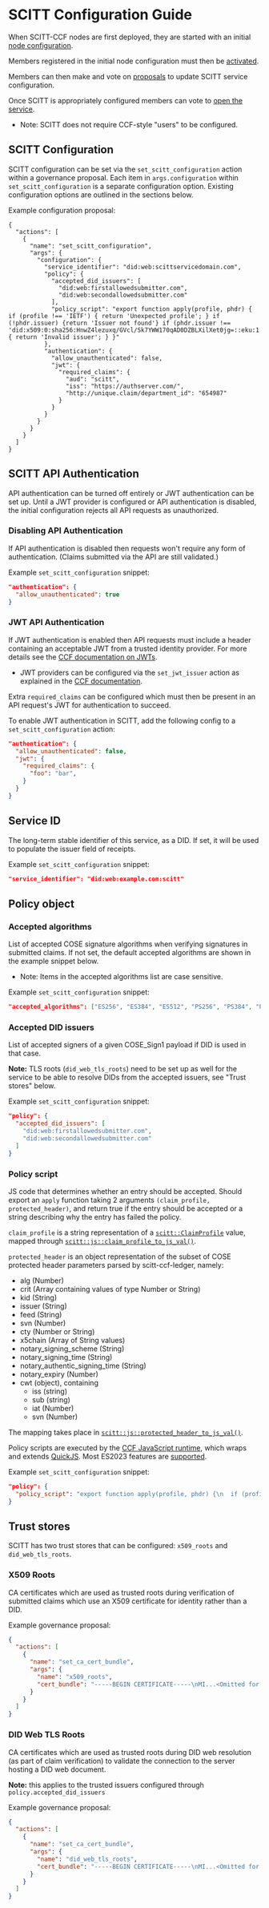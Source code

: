 # SCITT Configuration Guide

When SCITT-CCF nodes are first deployed, they are started with an initial [node configuration](https://microsoft.github.io/CCF/main/operations/configuration.html).

Members registered in the initial node configuration must then be [activated](https://microsoft.github.io/CCF/main/governance/adding_member.html#activating-a-new-member).

Members can then make and vote on [proposals](https://microsoft.github.io/CCF/main/governance/proposals.html) to update SCITT service configuration.

Once SCITT is appropriately configured members can vote to [open the service](https://microsoft.github.io/CCF/main/governance/open_network.html#opening-the-network).
- Note: SCITT does not require CCF-style "users" to be configured.

## SCITT Configuration

SCITT configuration can be set via the `set_scitt_configuration` action within a governance proposal. Each item in `args.configuration` within `set_scitt_configuration` is a separate configuration option. Existing configuration options are outlined in the sections below.

Example configuration proposal:
```
{
  "actions": [
    {
      "name": "set_scitt_configuration",
      "args": {
        "configuration": {
          "service_identifier": "did:web:scittservicedomain.com",
          "policy": {
            "accepted_did_issuers": [
              "did:web:firstallowedsubmitter.com",
              "did:web:secondallowedsubmitter.com"
            ],
            "policy_script": "export function apply(profile, phdr) { if (profile !== 'IETF') { return 'Unexpected profile'; } if (!phdr.issuer) {return 'Issuer not found'} if (phdr.issuer !== 'did:x509:0:sha256:HnwZ4lezuxq/GVcl/Sk7YWW170qAD0DZBLXilXet0jg=::eku:1.3.6.1.4.1.311.10.3.13') { return 'Invalid issuer'; } }"
          },
          "authentication": {
            "allow_unauthenticated": false,
            "jwt": {
              "required_claims": {
                "aud": "scitt",
                "iss": "https://authserver.com/",
                "http://unique.claim/department_id": "654987"
              }
            }
          }
        }
      }
    }
  ]
}
```

## SCITT API Authentication
API authentication can be turned off entirely or JWT authentication can be set up.
Until a JWT provider is configured or API authentication is disabled, the initial configuration rejects all API requests as unauthorized.

### Disabling API Authentication
If API authentication is disabled then requests won't require any form of authentication. (Claims submitted via the API are still validated.)

Example `set_scitt_configuration` snippet:
```json
"authentication": {
  "allow_unauthenticated": true
}
```

### JWT API Authentication
If JWT authentication is enabled then API requests must include a header containing an acceptable JWT from a trusted identity provider. For more details see the [CCF documentation on JWTs](https://microsoft.github.io/CCF/main/build_apps/auth/jwt.html).
- JWT providers can be configured via the `set_jwt_issuer` action as explained in the [CCF documentation](https://microsoft.github.io/CCF/main/build_apps/auth/jwt.html#setting-up-a-token-issuer-with-manual-key-refresh).

Extra `required_claims` can be configured which must then be present in an API request's JWT for authentication to succeed.

To enable JWT authentication in SCITT, add the following config to a `set_scitt_configuration` action:
```json
"authentication": {
  "allow_unauthenticated": false,
  "jwt": {
    "required_claims": {
      "foo": "bar",
    }
  }
}
```

## Service ID
The long-term stable identifier of this service, as a DID.
If set, it will be used to populate the issuer field of receipts.

Example `set_scitt_configuration` snippet:
```json
"service_identifier": "did:web:example.com:scitt"
```

## Policy object

### Accepted algorithms
List of accepted COSE signature algorithms when verifying signatures in submitted claims.
If not set, the default accepted algorithms are shown in the example snippet below.
- Note: Items in the accepted algorithms list are case sensitive.

Example `set_scitt_configuration` snippet:
```json
"accepted_algorithms": ["ES256", "ES384", "ES512", "PS256", "PS384", "PS512", "EDDSA"]
```

### Accepted DID issuers
List of accepted signers of a given COSE_Sign1 payload if DID is used in that case.

**Note:** TLS roots (`did_web_tls_roots`) need to be set up as well for the service to be able to resolve DIDs from the accepted issuers, see "Trust stores" below.

Example `set_scitt_configuration` snippet:
```json
"policy": {
  "accepted_did_issuers": [
    "did:web:firstallowedsubmitter.com",
    "did:web:secondallowedsubmitter.com"
  ]
}
```

### Policy script
JS code that determines whether an entry should be accepted. Should export an `apply` function taking 2 arguments `(claim_profile, protected_header)`, and return true if the entry should be accepted or a string describing why the entry has failed the policy.

`claim_profile` is a string representation of a [`scitt::ClaimProfile`](https://github.com/microsoft/scitt-ccf-ledger/blob/main/app/src/profiles.h#L10) value, mapped through [`scitt::js::claim_profile_to_js_val()`](https://github.com/microsoft/scitt-ccf-ledger/blob/main/app/src/policy_engine.h#L20).

`protected_header` is an object representation of the subset of COSE protected header parameters parsed by scitt-ccf-ledger, namely:

- alg (Number)
- crit (Array containing values of type Number or String)
- kid (String)
- issuer (String)
- feed (String)
- svn (Number)
- cty (Number or String)
- x5chain (Array of String values)
- notary_signing_scheme (String)
- notary_signing_time (String)
- notary_authentic_signing_time (String)
- notary_expiry (Number)
- cwt (object), containing
  - iss (string)
  - sub (string)
  - iat (Number)
  - svn (Number)

The mapping takes place in [`scitt::js::protected_header_to_js_val()`](https://github.com/microsoft/scitt-ccf-ledger/blob/main/app/src/policy_engine.h#L44).

Policy scripts are executed by the [CCF JavaScript runtime](https://github.com/microsoft/CCF/blob/main/include/ccf/js/core/runtime.h), which wraps and extends [QuickJS](https://bellard.org/quickjs/). Most ES2023 features are [supported](https://test262.fyi/#|qjs).

Example `set_scitt_configuration` snippet:
```json
"policy": {
  "policy_script": "export function apply(profile, phdr) {\n  if (profile === \"X509\") { return true; }\n  return \"Only X509 claim profile is allowed\";\n}"
}
```

## Trust stores
SCITT has two trust stores that can be configured: `x509_roots` and `did_web_tls_roots`.

### X509 Roots
CA certificates which are used as trusted roots during verification of submitted claims which use an X509 certificate for identity rather than a DID.

Example governance proposal:
```json
{
  "actions": [
    {
      "name": "set_ca_cert_bundle",
      "args": {
        "name": "x509_roots",
        "cert_bundle": "-----BEGIN CERTIFICATE-----\nMI...<Omitted for brevity>...Eo\n-----END CERTIFICATE-----\n"
      }
    }
  ]
}
```

### DID Web TLS Roots
CA certificates which are used as trusted roots during DID web resolution (as part of claim verification) to validate the connection to the server hosting a DID web document.

**Note:** this applies to the trusted issuers configured through `policy.accepted_did_issuers`

Example governance proposal:
```json
{
  "actions": [
    {
      "name": "set_ca_cert_bundle",
      "args": {
        "name": "did_web_tls_roots",
        "cert_bundle": "-----BEGIN CERTIFICATE-----\nMI...<Omitted for brevity>...Eo\n-----END CERTIFICATE-----\n"
      }
    }
  ]
}
```